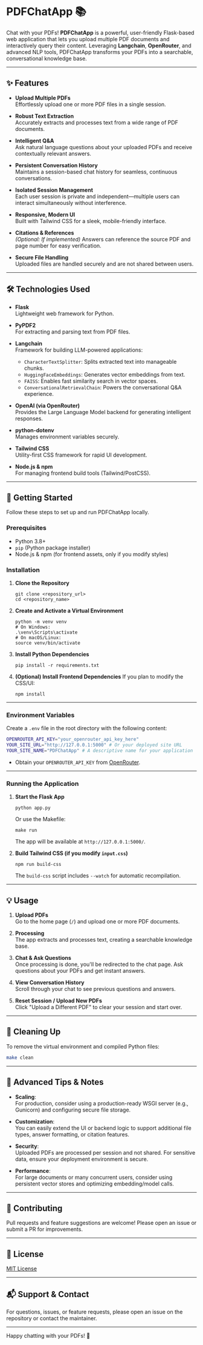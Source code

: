 # PDFChatApp 📚

Chat with your PDFs! **PDFChatApp** is a powerful, user-friendly Flask-based web application that lets you upload multiple PDF documents and interactively query their content. Leveraging **Langchain**, **OpenRouter**, and advanced NLP tools, PDFChatApp transforms your PDFs into a searchable, conversational knowledge base.

---

## ✨ Features

- **Upload Multiple PDFs**  
  Effortlessly upload one or more PDF files in a single session.

- **Robust Text Extraction**  
  Accurately extracts and processes text from a wide range of PDF documents.

- **Intelligent Q&A**  
  Ask natural language questions about your uploaded PDFs and receive contextually relevant answers.

- **Persistent Conversation History**  
  Maintains a session-based chat history for seamless, continuous conversations.

- **Isolated Session Management**  
  Each user session is private and independent—multiple users can interact simultaneously without interference.

- **Responsive, Modern UI**  
  Built with Tailwind CSS for a sleek, mobile-friendly interface.

- **Citations & References**  
  *(Optional: If implemented)* Answers can reference the source PDF and page number for easy verification.

- **Secure File Handling**  
  Uploaded files are handled securely and are not shared between users.

---

## 🛠️ Technologies Used

- **Flask**  
  Lightweight web framework for Python.

- **PyPDF2**  
  For extracting and parsing text from PDF files.

- **Langchain**  
  Framework for building LLM-powered applications:
    - `CharacterTextSplitter`: Splits extracted text into manageable chunks.
    - `HuggingFaceEmbeddings`: Generates vector embeddings from text.
    - `FAISS`: Enables fast similarity search in vector spaces.
    - `ConversationalRetrievalChain`: Powers the conversational Q&A experience.

- **OpenAI (via OpenRouter)**  
  Provides the Large Language Model backend for generating intelligent responses.

- **python-dotenv**  
  Manages environment variables securely.

- **Tailwind CSS**  
  Utility-first CSS framework for rapid UI development.

- **Node.js & npm**  
  For managing frontend build tools (Tailwind/PostCSS).

---

## 🚀 Getting Started

Follow these steps to set up and run PDFChatApp locally.

### Prerequisites

- Python 3.8+
- `pip` (Python package installer)
- Node.js & npm (for frontend assets, only if you modify styles)

### Installation

1. **Clone the Repository**
    ```
    git clone <repository_url>
    cd <repository_name>
    ```

2. **Create and Activate a Virtual Environment**
    ```
    python -m venv venv
    # On Windows:
    .\venv\Scripts\activate
    # On macOS/Linux:
    source venv/bin/activate
    ```

3. **Install Python Dependencies**
    ```
    pip install -r requirements.txt
    ```

4. **(Optional) Install Frontend Dependencies**
    If you plan to modify the CSS/UI:
    ```
    npm install
    ```

---

### Environment Variables

Create a `.env` file in the root directory with the following content:

```bash
OPENROUTER_API_KEY="your_openrouter_api_key_here"
YOUR_SITE_URL="http://127.0.0.1:5000" # Or your deployed site URL
YOUR_SITE_NAME="PDFChatApp" # A descriptive name for your application
```


- Obtain your `OPENROUTER_API_KEY` from [OpenRouter](https://openrouter.ai/).

---

### Running the Application

1. **Start the Flask App**
    ```
    python app.py
    ```
    Or use the Makefile:
    ```
    make run
    ```
    The app will be available at `http://127.0.0.1:5000/`.

2. **Build Tailwind CSS (if you modify `input.css`)**
    ```
    npm run build-css
    ```
    The `build-css` script includes `--watch` for automatic recompilation.

---

## 💡 Usage

1. **Upload PDFs**  
   Go to the home page (`/`) and upload one or more PDF documents.

2. **Processing**  
   The app extracts and processes text, creating a searchable knowledge base.

3. **Chat & Ask Questions**  
   Once processing is done, you'll be redirected to the chat page. Ask questions about your PDFs and get instant answers.

4. **View Conversation History**  
   Scroll through your chat to see previous questions and answers.

5. **Reset Session / Upload New PDFs**  
   Click "Upload a Different PDF" to clear your session and start over.

---

## 🧹 Cleaning Up

To remove the virtual environment and compiled Python files:

```bash
make clean
```


---

## 📝 Advanced Tips & Notes

- **Scaling**:  
  For production, consider using a production-ready WSGI server (e.g., Gunicorn) and configuring secure file storage.

- **Customization**:  
  You can easily extend the UI or backend logic to support additional file types, answer formatting, or citation features.

- **Security**:  
  Uploaded PDFs are processed per session and not shared. For sensitive data, ensure your deployment environment is secure.

- **Performance**:  
  For large documents or many concurrent users, consider using persistent vector stores and optimizing embedding/model calls.

---

## 🤝 Contributing

Pull requests and feature suggestions are welcome! Please open an issue or submit a PR for improvements.

---

## 📄 License

[MIT License](LICENSE)

---

## 📬 Support & Contact

For questions, issues, or feature requests, please open an issue on the repository or contact the maintainer.

---

Happy chatting with your PDFs! 🚀
